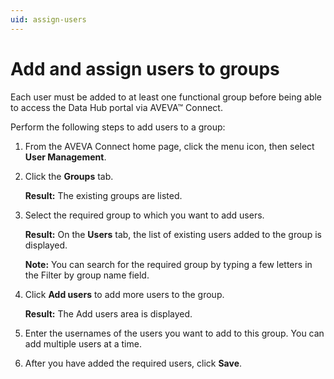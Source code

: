 ```yaml
---
uid: assign-users
---
```


# Add and assign users to groups

Each user must be added to at least one functional group before being able to access the Data Hub portal via AVEVA™ Connect.

Perform the following steps to add users to a group:

1.	From the AVEVA Connect home page, click the menu icon, then select **User Management**.

2.	Click the **Groups** tab.
    
    **Result:** The existing groups are listed.

3.	Select the required group to which you want to add users. 

    **Result:** On the **Users** tab, the list of existing users added to the group is displayed.

    **Note:** You can search for the required group by typing a few letters in the Filter by group name field.

4.	Click **Add users** to add more users to the group. 
    
    **Result:** The Add users area is displayed.

5.	Enter the usernames of the users you want to add to this group. You can add multiple users at a time. 

6.	After you have added the required users, click **Save**.
